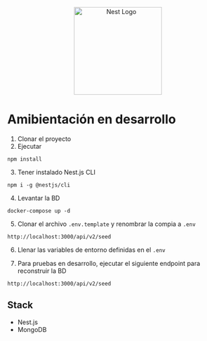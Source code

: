 <p align="center">
  <a href="http://nestjs.com/" target="blank"><img src="https://nestjs.com/img/logo-small.svg" width="200" alt="Nest Logo" /></a>
</p>

# Amibientación en desarrollo

1. Clonar el proyecto
2. Ejecutar

```
npm install
```

3. Tener instalado Nest.js CLI

```
npm i -g @nestjs/cli
```

4. Levantar la BD

```
docker-compose up -d
```

5. Clonar el archivo `.env.template` y renombrar la compia a `.env`

```
http://localhost:3000/api/v2/seed
```

6. Llenar las variables de entorno definidas en el `.env`

7. Para pruebas en desarrollo, ejecutar el siguiente endpoint para reconstruir la BD

```
http://localhost:3000/api/v2/seed
```

## Stack

- Nest.js
- MongoDB
